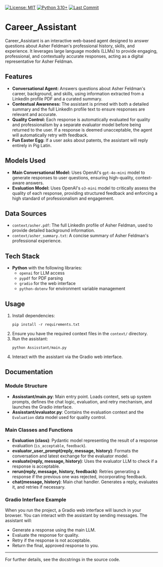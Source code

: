 [![License: MIT](https://img.shields.io/badge/License-MIT-yellow.svg)](LICENSE)
[![Python 3.10+](https://img.shields.io/badge/python-3.10%2B-blue.svg)](https://www.python.org/downloads/)
[![Last Commit](https://img.shields.io/github/last-commit/asherfeldman/Career_Assistant?style=flat)](https://github.com/asherfeldman/Career_Assistant/commits/main)

# Career_Assistant

Career_Assistant is an interactive web-based agent designed to answer questions about Asher Feldman's professional history, skills, and experience. It leverages large language models (LLMs) to provide engaging, professional, and contextually accurate responses, acting as a digital representative for Asher Feldman.

## Features

- **Conversational Agent:** Answers questions about Asher Feldman's career, background, and skills, using information extracted from a LinkedIn profile PDF and a curated summary.
- **Contextual Awareness:** The assistant is primed with both a detailed summary and the full LinkedIn profile text to ensure responses are relevant and accurate.
- **Quality Control:** Each response is automatically evaluated for quality and professionalism by a separate evaluator model before being returned to the user. If a response is deemed unacceptable, the agent will automatically retry with feedback.
- **Fun Easter Egg:** If a user asks about patents, the assistant will reply entirely in Pig Latin.

## Models Used

- **Main Conversational Model:** Uses OpenAI's `gpt-4o-mini` model to generate responses to user questions, ensuring high-quality, context-aware answers.
- **Evaluation Model:** Uses OpenAI's `o3-mini` model to critically assess the quality of each response, providing structured feedback and enforcing a high standard of professionalism and engagement.

## Data Sources

- `context/asher.pdf`: The full LinkedIn profile of Asher Feldman, used to provide detailed background information.
- `context/asher_summary.txt`: A concise summary of Asher Feldman's professional experience.

## Tech Stack

- **Python** with the following libraries:
  - `openai` for LLM access
  - `pypdf` for PDF parsing
  - `gradio` for the web interface
  - `python-dotenv` for environment variable management

## Usage

1. Install dependencies:
   ```
   pip install -r requirements.txt
   ```
2. Ensure you have the required context files in the `context/` directory.
3. Run the assistant:
   ```
   python Assisstant/main.py
   ```
4. Interact with the assistant via the Gradio web interface.

## Documentation

### Module Structure

- **Assisstant/main.py**: Main entry point. Loads context, sets up system prompts, defines the chat logic, evaluation, and retry mechanism, and launches the Gradio interface.
- **Assisstant/evaluator.py**: Contains the evaluation context and the `Evaluation` data model used for quality control.

### Main Classes and Functions

- **Evaluation (class)**: Pydantic model representing the result of a response evaluation (`is_acceptable`, `feedback`).
- **evaluator_user_prompt(reply, message, history)**: Formats the conversation and latest exchange for the evaluator model.
- **evaluate(reply, message, history)**: Uses the evaluator LLM to check if a response is acceptable.
- **rerun(reply, message, history, feedback)**: Retries generating a response if the previous one was rejected, incorporating feedback.
- **chat(message, history)**: Main chat handler. Generates a reply, evaluates it, and retries if necessary.

### Gradio Interface Example

When you run the project, a Gradio web interface will launch in your browser. You can interact with the assistant by sending messages. The assistant will:

- Generate a response using the main LLM.
- Evaluate the response for quality.
- Retry if the response is not acceptable.
- Return the final, approved response to you.

---

For further details, see the docstrings in the source code.
